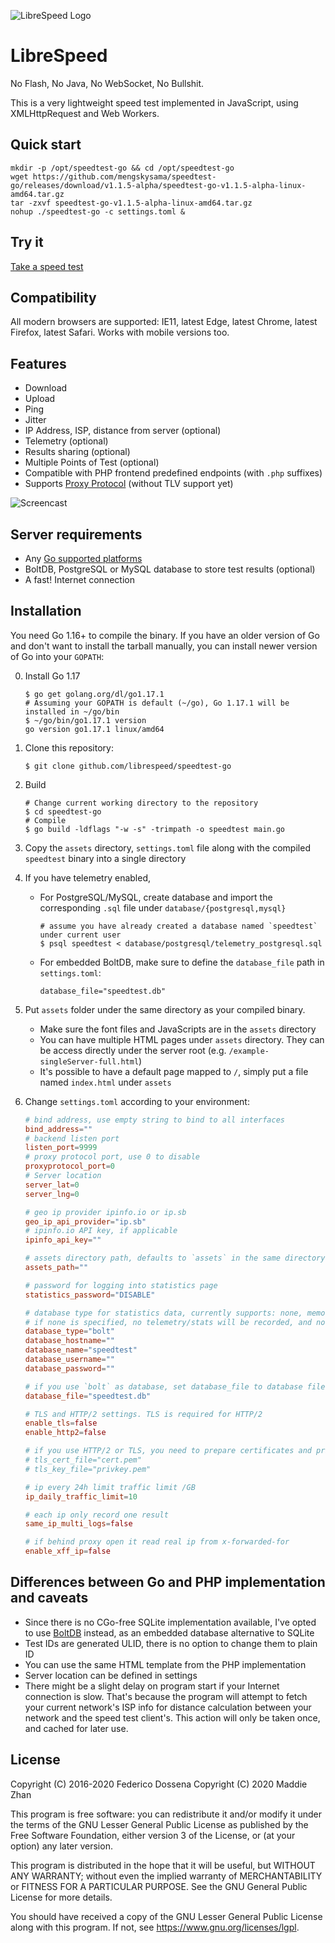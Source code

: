 ![LibreSpeed Logo](https://github.com/librespeed/speedtest-go/blob/master/.logo/logo3.png?raw=true)

# LibreSpeed

No Flash, No Java, No WebSocket, No Bullshit.

This is a very lightweight speed test implemented in JavaScript, using XMLHttpRequest and Web Workers.

## Quick start
```
mkdir -p /opt/speedtest-go && cd /opt/speedtest-go
wget https://github.com/mengskysama/speedtest-go/releases/download/v1.1.5-alpha/speedtest-go-v1.1.5-alpha-linux-amd64.tar.gz
tar -zxvf speedtest-go-v1.1.5-alpha-linux-amd64.tar.gz
nohup ./speedtest-go -c settings.toml &
```

## Try it
[Take a speed test](https://speedtest.zzz.cat)

## Compatibility
All modern browsers are supported: IE11, latest Edge, latest Chrome, latest Firefox, latest Safari.
Works with mobile versions too.

## Features
* Download
* Upload
* Ping
* Jitter
* IP Address, ISP, distance from server (optional)
* Telemetry (optional)
* Results sharing (optional)
* Multiple Points of Test (optional)
* Compatible with PHP frontend predefined endpoints (with `.php` suffixes)
* Supports [Proxy Protocol](https://www.haproxy.org/download/2.3/doc/proxy-protocol.txt) (without TLV support yet)

![Screencast](https://speedtest.zzz.cat/speedtest.webp)

## Server requirements
* Any [Go supported platforms](https://github.com/golang/go/wiki/MinimumRequirements)
* BoltDB, PostgreSQL or MySQL database to store test results (optional)
* A fast! Internet connection

## Installation

You need Go 1.16+ to compile the binary. If you have an older version of Go and don't want to install the tarball
manually, you can install newer version of Go into your `GOPATH`:

0. Install Go 1.17

   ```
   $ go get golang.org/dl/go1.17.1
   # Assuming your GOPATH is default (~/go), Go 1.17.1 will be installed in ~/go/bin
   $ ~/go/bin/go1.17.1 version
   go version go1.17.1 linux/amd64
   ```

1. Clone this repository:

    ```
    $ git clone github.com/librespeed/speedtest-go
    ```

2. Build
    ```
    # Change current working directory to the repository
    $ cd speedtest-go
    # Compile
    $ go build -ldflags "-w -s" -trimpath -o speedtest main.go
    ```

3. Copy the `assets` directory, `settings.toml` file along with the compiled `speedtest` binary into a single directory

4. If you have telemetry enabled,
    - For PostgreSQL/MySQL, create database and import the corresponding `.sql` file under `database/{postgresql,mysql}`

        ```
        # assume you have already created a database named `speedtest` under current user
        $ psql speedtest < database/postgresql/telemetry_postgresql.sql
        ```

    - For embedded BoltDB, make sure to define the `database_file` path in `settings.toml`:

        ```
        database_file="speedtest.db"
        ```

5. Put `assets` folder under the same directory as your compiled binary.
    - Make sure the font files and JavaScripts are in the `assets` directory
    - You can have multiple HTML pages under `assets` directory. They can be access directly under the server root
    (e.g. `/example-singleServer-full.html`)
    - It's possible to have a default page mapped to `/`, simply put a file named `index.html` under `assets`

6. Change `settings.toml` according to your environment:

    ```toml
    # bind address, use empty string to bind to all interfaces
    bind_address=""
    # backend listen port
    listen_port=9999
    # proxy protocol port, use 0 to disable
    proxyprotocol_port=0
    # Server location
    server_lat=0
    server_lng=0

    # geo ip provider ipinfo.io or ip.sb
    geo_ip_api_provider="ip.sb"
    # ipinfo.io API key, if applicable
    ipinfo_api_key=""

    # assets directory path, defaults to `assets` in the same directory
    assets_path=""

    # password for logging into statistics page
    statistics_password="DISABLE"

    # database type for statistics data, currently supports: none, memory, bolt, mysql, postgresql
    # if none is specified, no telemetry/stats will be recorded, and no result PNG will be generated
    database_type="bolt"
    database_hostname=""
    database_name="speedtest"
    database_username=""
    database_password=""

    # if you use `bolt` as database, set database_file to database file location
    database_file="speedtest.db"

    # TLS and HTTP/2 settings. TLS is required for HTTP/2
    enable_tls=false
    enable_http2=false

    # if you use HTTP/2 or TLS, you need to prepare certificates and private keys
    # tls_cert_file="cert.pem"
    # tls_key_file="privkey.pem"

    # ip every 24h limit traffic limit /GB
    ip_daily_traffic_limit=10

    # each ip only record one result
    same_ip_multi_logs=false

    # if behind proxy open it read real ip from x-forwarded-for
    enable_xff_ip=false
    ```

## Differences between Go and PHP implementation and caveats

- Since there is no CGo-free SQLite implementation available, I've opted to use [BoltDB](https://github.com/etcd-io/bbolt)
  instead, as an embedded database alternative to SQLite
- Test IDs are generated ULID, there is no option to change them to plain ID
- You can use the same HTML template from the PHP implementation
- Server location can be defined in settings
- There might be a slight delay on program start if your Internet connection is slow. That's because the program will
attempt to fetch your current network's ISP info for distance calculation between your network and the speed test client's.
This action will only be taken once, and cached for later use.

## License
Copyright (C) 2016-2020 Federico Dossena
Copyright (C) 2020 Maddie Zhan

This program is free software: you can redistribute it and/or modify
it under the terms of the GNU Lesser General Public License as published by
the Free Software Foundation, either version 3 of the License, or
(at your option) any later version.

This program is distributed in the hope that it will be useful,
but WITHOUT ANY WARRANTY; without even the implied warranty of
MERCHANTABILITY or FITNESS FOR A PARTICULAR PURPOSE.  See the
GNU General Public License for more details.

You should have received a copy of the GNU Lesser General Public License
along with this program.  If not, see <https://www.gnu.org/licenses/lgpl>.
